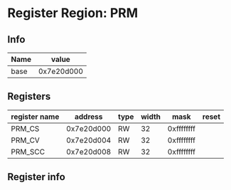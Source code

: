 # Register Region: PRM


## Info
| Name | value |
| --- | --- |
| base | 0x7e20d000 |

## Registers

| register name | address | type | width | mask | reset |
| --- | --- | --- | --- | --- | --- |
| PRM_CS | 0x7e20d000 | RW | 32 | 0xffffffff |  |
| PRM_CV | 0x7e20d004 | RW | 32 | 0xffffffff |  |
| PRM_SCC | 0x7e20d008 | RW | 32 | 0xffffffff |  |

## Register info

